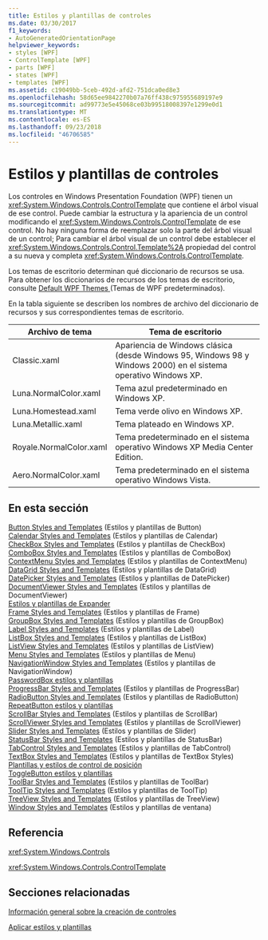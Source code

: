 ```yaml
---
title: Estilos y plantillas de controles
ms.date: 03/30/2017
f1_keywords:
- AutoGeneratedOrientationPage
helpviewer_keywords:
- styles [WPF]
- ControlTemplate [WPF]
- parts [WPF]
- states [WPF]
- templates [WPF]
ms.assetid: c19049bb-5ceb-492d-afd2-751dca0ed8e3
ms.openlocfilehash: 58d65ee9842270b07a76ff438c975955689197e9
ms.sourcegitcommit: ad99773e5e45068ce03b99518008397e1299e0d1
ms.translationtype: MT
ms.contentlocale: es-ES
ms.lasthandoff: 09/23/2018
ms.locfileid: "46706585"
---
```

# <a name="control-styles-and-templates"></a>Estilos y plantillas de controles
Los controles en Windows Presentation Foundation (WPF) tienen un <xref:System.Windows.Controls.ControlTemplate> que contiene el árbol visual de ese control. Puede cambiar la estructura y la apariencia de un control modificando el <xref:System.Windows.Controls.ControlTemplate> de ese control. No hay ninguna forma de reemplazar solo la parte del árbol visual de un control; Para cambiar el árbol visual de un control debe establecer el <xref:System.Windows.Controls.Control.Template%2A> propiedad del control a su nueva y completa <xref:System.Windows.Controls.ControlTemplate>.  
  
 Los temas de escritorio determinan qué diccionario de recursos se usa. Para obtener los diccionarios de recursos de los temas de escritorio, consulte [Default WPF Themes ](https://go.microsoft.com/fwlink/?LinkID=158252) (Temas de WPF predeterminados).  
  
 En la tabla siguiente se describen los nombres de archivo del diccionario de recursos y sus correspondientes temas de escritorio.  
  
|Archivo de tema|Tema de escritorio|  
|----------------|-------------------|  
|Classic.xaml|Apariencia de Windows clásica (desde Windows 95, Windows 98 y Windows 2000) en el sistema operativo Windows XP.|  
|Luna.NormalColor.xaml|Tema azul predeterminado en Windows XP.|  
|Luna.Homestead.xaml|Tema verde olivo en Windows XP.|  
|Luna.Metallic.xaml|Tema plateado en Windows XP.|  
|Royale.NormalColor.xaml|Tema predeterminado en el sistema operativo Windows XP Media Center Edition.|  
|Aero.NormalColor.xaml|Tema predeterminado en el sistema operativo Windows Vista.|  
  
## <a name="in-this-section"></a>En esta sección  
 [Button Styles and Templates](../../../../docs/framework/wpf/controls/button-styles-and-templates.md) (Estilos y plantillas de Button)  
 [Calendar Styles and Templates](../../../../docs/framework/wpf/controls/calendar-styles-and-templates.md) (Estilos y plantillas de Calendar)  
 [CheckBox Styles and Templates](../../../../docs/framework/wpf/controls/checkbox-styles-and-templates.md) (Estilos y plantillas de CheckBox)  
 [ComboBox Styles and Templates](../../../../docs/framework/wpf/controls/combobox-styles-and-templates.md) (Estilos y plantillas de ComboBox)  
 [ContextMenu Styles and Templates](../../../../docs/framework/wpf/controls/contextmenu-styles-and-templates.md) (Estilos y plantillas de ContextMenu)  
 [DataGrid Styles and Templates](../../../../docs/framework/wpf/controls/datagrid-styles-and-templates.md) (Estilos y plantillas de DataGrid)  
 [DatePicker Styles and Templates](../../../../docs/framework/wpf/controls/datepicker-styles-and-templates.md) (Estilos y plantillas de DatePicker)  
 [DocumentViewer Styles and Templates](../../../../docs/framework/wpf/controls/documentviewer-styles-and-templates.md) (Estilos y plantillas de DocumentViewer)  
 [Estilos y plantillas de Expander](../../../../docs/framework/wpf/controls/expander-styles-and-templates.md)  
 [Frame Styles and Templates](../../../../docs/framework/wpf/controls/frame-styles-and-templates.md) (Estilos y plantillas de Frame)  
 [GroupBox Styles and Templates](../../../../docs/framework/wpf/controls/groupbox-styles-and-templates.md) (Estilos y plantillas de GroupBox)  
 [Label Styles and Templates](../../../../docs/framework/wpf/controls/label-styles-and-templates.md) (Estilos y plantillas de Label)  
 [ListBox Styles and Templates](../../../../docs/framework/wpf/controls/listbox-styles-and-templates.md) (Estilos y plantillas de ListBox)  
 [ListView Styles and Templates](../../../../docs/framework/wpf/controls/listview-styles-and-templates.md) (Estilos y plantillas de ListView)  
 [Menu Styles and Templates](../../../../docs/framework/wpf/controls/menu-styles-and-templates.md) (Estilos y plantillas de Menu)  
 [NavigationWindow Styles and Templates](../../../../docs/framework/wpf/controls/navigationwindow-styles-and-templates.md) (Estilos y plantillas de NavigationWindow)  
 [PasswordBox estilos y plantillas](../../../../docs/framework/wpf/controls/passwordbox-syles-and-templates.md)  
 [ProgressBar Styles and Templates](../../../../docs/framework/wpf/controls/progressbar-styles-and-templates.md) (Estilos y plantillas de ProgressBar)  
 [RadioButton Styles and Templates](../../../../docs/framework/wpf/controls/radiobutton-styles-and-templates.md) (Estilos y plantillas de RadioButton)  
 [RepeatButton estilos y plantillas](../../../../docs/framework/wpf/controls/repeatbutton-syles-and-templates.md)  
 [ScrollBar Styles and Templates](../../../../docs/framework/wpf/controls/scrollbar-styles-and-templates.md) (Estilos y plantillas de ScrollBar)  
 [ScrollViewer Styles and Templates](../../../../docs/framework/wpf/controls/scrollviewer-styles-and-templates.md) (Estilos y plantillas de ScrollViewer)  
 [Slider Styles and Templates](../../../../docs/framework/wpf/controls/slider-styles-and-templates.md) (Estilos y plantillas de Slider)  
 [StatusBar Styles and Templates](../../../../docs/framework/wpf/controls/statusbar-styles-and-templates.md) (Estilos y plantillas de StatusBar)  
 [TabControl Styles and Templates](../../../../docs/framework/wpf/controls/tabcontrol-styles-and-templates.md) (Estilos y plantillas de TabControl)  
 [TextBox Styles and Templates](../../../../docs/framework/wpf/controls/textbox-styles-and-templates.md) (Estilos y plantillas de TextBox Styles)  
 [Plantillas y estilos de control de posición](../../../../docs/framework/wpf/controls/thumb-syles-and-templates.md)  
 [ToggleButton estilos y plantillas](../../../../docs/framework/wpf/controls/togglebutton-syles-and-templates.md)  
 [ToolBar Styles and Templates](../../../../docs/framework/wpf/controls/toolbar-styles-and-templates.md) (Estilos y plantillas de ToolBar)  
 [ToolTip Styles and Templates](../../../../docs/framework/wpf/controls/tooltip-styles-and-templates.md) (Estilos y plantillas de ToolTip)  
 [TreeView Styles and Templates](../../../../docs/framework/wpf/controls/treeview-styles-and-templates.md) (Estilos y plantillas de TreeView)  
 [Window Styles and Templates](../../../../docs/framework/wpf/controls/window-styles-and-templates.md) (Estilos y plantillas de ventana)  
  
## <a name="reference"></a>Referencia  
 <xref:System.Windows.Controls>  
  
 <xref:System.Windows.Controls.ControlTemplate>  
  
## <a name="related-sections"></a>Secciones relacionadas  
 [Información general sobre la creación de controles](../../../../docs/framework/wpf/controls/control-authoring-overview.md)  
  
 [Aplicar estilos y plantillas](../../../../docs/framework/wpf/controls/styling-and-templating.md)
